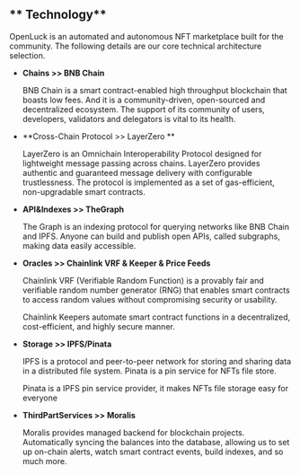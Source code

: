 ## ** Technology**

OpenLuck is an automated and autonomous NFT marketplace built for the community. The following details are our core technical architecture selection.



* **Chains >> BNB Chain**

    BNB Chain is a smart contract-enabled high throughput blockchain that boasts low fees. And it is a community-driven, open-sourced and decentralized ecosystem. The support of its community of users, developers, validators and delegators is vital to its health.

* **Cross-Chain Protocol >> LayerZero **

    LayerZero is an Omnichain Interoperability Protocol designed for lightweight message passing across chains. LayerZero provides authentic and guaranteed message delivery with configurable trustlessness. The protocol is implemented as a set of gas-efficient, non-upgradable smart contracts.

* **API&Indexes >> TheGraph**

    The Graph is an indexing protocol for querying networks like BNB Chain and IPFS. Anyone can build and publish open APIs, called subgraphs, making data easily accessible.

* **Oracles >> Chainlink VRF & Keeper & Price Feeds**

    Chainlink VRF (Verifiable Random Function) is a provably fair and verifiable random number generator (RNG) that enables smart contracts to access random values without compromising security or usability.


    Chainlink Keepers automate smart contract functions in a decentralized, cost-efficient, and highly secure manner.

* **Storage >> IPFS/Pinata**

    IPFS is a protocol and peer-to-peer network for storing and sharing data in a distributed file system. Pinata is a pin service for NFTs file store.


    Pinata is a IPFS pin service provider, it makes NFTs file storage easy for everyone

* **ThirdPartServices >> Moralis**

    Moralis provides managed backend for blockchain projects. Automatically syncing the balances into the database, allowing us to set up on-chain alerts, watch smart contract events, build indexes, and so much more. 

